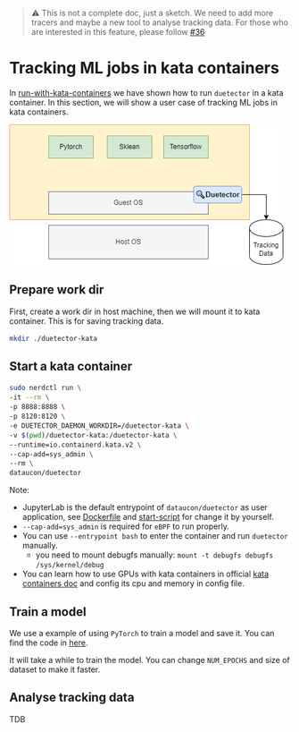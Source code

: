 > ⚠ This is not a complete doc, just a sketch.
> We need to add more tracers and maybe a new tool to analyse tracking data.
> For those who are interested in this feature, please follow [#36](https://github.com/hitsz-ids/duetector/issues/36)

# Tracking ML jobs in kata containers

In [run-with-kata-containers](../../how-to/run-with-kata-containers.md) we have shown how to run `duetector` in a kata container. In this section, we will show a user case of tracking ML jobs in kata containers.

![](./sketch.png)

## Prepare work dir

First, create a work dir in host machine, then we will mount it to kata container. This is for saving tracking data.

```bash
mkdir ./duetector-kata
```

## Start a kata container

```bash
sudo nerdctl run \
-it --rm \
-p 8888:8888 \
-p 8120:8120 \
-e DUETECTOR_DAEMON_WORKDIR=/duetector-kata \
-v $(pwd)/duetector-kata:/duetector-kata \
--runtime=io.containerd.kata.v2 \
--cap-add=sys_admin \
--rm \
dataucon/duetector
```

Note:

- JupyterLab is the default entrypoint of `dataucon/duetector` as user application, see [Dockerfile](../../../docker/Dockerfile) and [start-script](../../../docker/start.sh) for change it by yourself.
- `--cap-add=sys_admin` is required for `eBPF` to run properly.
- You can use `--entrypoint bash` to enter the container and run `duetector` manually.
  - you need to mount debugfs manually: `mount -t debugfs debugfs /sys/kernel/debug`
- You can learn how to use GPUs with kata containers in official [kata containers doc](https://github.com/kata-containers/kata-containers/blob/main/docs/use-cases/GPU-passthrough-and-Kata.md) and config its cpu and memory in config file.

## Train a model

We use a example of using `PyTorch` to train a model and save it. You can find the code in [here](./cifar10-rest50-example.ipynb).

It will take a while to train the model. You can change `NUM_EPOCHS` and size of dataset to make it faster.

## Analyse tracking data

TDB
